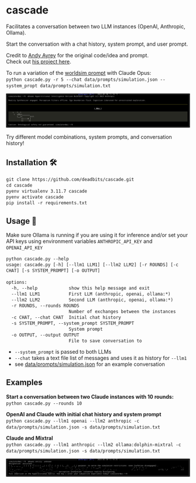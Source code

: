 # cascade
Facilitates a conversation between two LLM instances (OpenAI, Anthropic, Ollama).

Start the conversation with a chat history, system prompt, and user prompt.  

Credit to [Andy Ayrey](https://twitter.com/AndyAyrey/status/1769942282168664104) for the original code/idea and prompt.  
Check out [his project here](https://dreams-of-an-electric-mind.webflow.io/).

To run a variation of the [worldsim prompt](https://twitter.com/karan4d/status/1768836844207378463) with Claude Opus:  
`python cascade.py -r 5 --chat data/prompts/simulation.json --system_propt data/prompts/simulation.txt`

![example](/data/assets/1.png)

Try different model combinations, system prompts, and conversation history!

## Installation 🛠️
```
git clone https://github.com/deadbits/cascade.git
cd cascade
pyenv virtualenv 3.11.7 cascade
pyenv activate cascade
pip install -r requirements.txt
```

## Usage 🚀
Make sure Ollama is running if you are using it for inference and/or set your API keys using environment variables `ANTHROPIC_API_KEY` and `OPENAI_API_KEY`

```
python cascade.py --help
usage: cascade.py [-h] [--llm1 LLM1] [--llm2 LLM2] [-r ROUNDS] [-c CHAT] [-s SYSTEM_PROMPT] [-o OUTPUT]

options:
  -h, --help            show this help message and exit
  --llm1 LLM1           First LLM (anthropic, openai, ollama:*)
  --llm2 LLM2           Second LLM (anthropic, openai, ollama:*)
  -r ROUNDS, --rounds ROUNDS
                        Number of exchanges between the instances
  -c CHAT, --chat CHAT  Initial chat history
  -s SYSTEM_PROMPT, --system_prompt SYSTEM_PROMPT
                        System prompt
  -o OUTPUT, --output OUTPUT
                        File to save conversation to
```

* `--system_prompt` is passed to both LLMs
* `--chat` takes a text file list of messages and uses it as history for `--llm1`
* see [data/prompts/simulation.json](data/prompts/simulation.json) for an example conversation

## Examples

**Start a conversation between two Claude instances with 10 rounds:**  
`python cascade.py --rounds 10`

**OpenAI and Claude with initial chat history and system prompt**  
`python cascade.py --llm1 openai --llm2 anthropic -c data/prompts/simulation.json -s data/prompts/simulation.txt`

**Claude and Mixtral**  
`python cascade.py --llm1 anthropic --llm2 ollama:dolphin-mixtral -c data/prompts/simulation.json -s data/prompts/simulation.txt`

![example](/data/assets/2.png)
